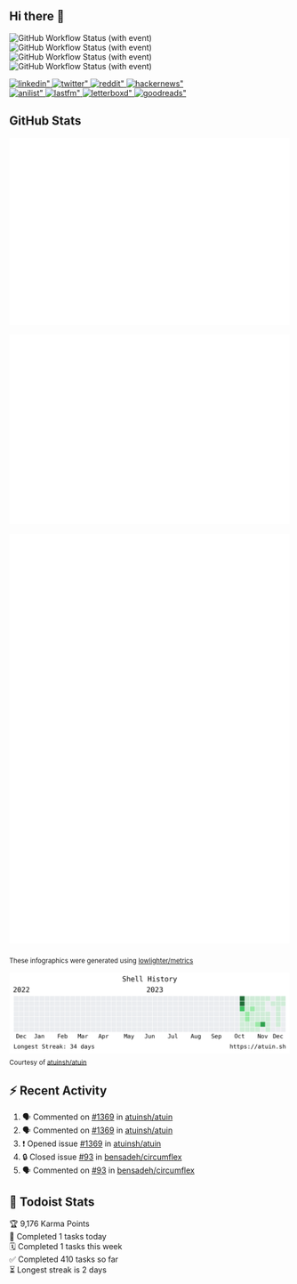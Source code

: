 ## Hi there 👋

![GitHub Workflow Status (with event)](https://img.shields.io/github/actions/workflow/status/PrayagS/PrayagS/metrics.yml?style=plastic&label=GitHub%20metrics)
![GitHub Workflow Status (with event)](https://img.shields.io/github/actions/workflow/status/PrayagS/PrayagS/shell-activity.yml?style=plastic&label=Shell%20activity%20graph)
![GitHub Workflow Status (with event)](https://img.shields.io/github/actions/workflow/status/PrayagS/PrayagS/github-recent-activity.yml?style=plastic&label=GitHub%20recent%20activity)
![GitHub Workflow Status (with event)](https://img.shields.io/github/actions/workflow/status/PrayagS/PrayagS/todoist.yml?style=plastic&label=Todoist%20activity)

<a href="https://linkedin.com/in/prayag-savsani" target="_blank">
<img src=https://img.shields.io/badge/linkedin-%231E77B5.svg?&style=flat&logo=linkedin&logoColor=white alt=linkedin" />
</a>
<a href="https://twitter.com/PrayagSavsani" target="_blank">
<img src=https://img.shields.io/badge/twitter-%2300acee.svg?&style=flat&logo=twitter&logoColor=white alt=twitter" />
</a>
<a href="http://reddit.com/u/PrayagS/" target="_blank">
<img src=https://img.shields.io/reddit/user-karma/combined/PrayagS?style=flat&logo=reddit&logoColor=%23FF4500&labelColor=%23FFFFFF&color=%23FF4500 alt=reddit" />
</a>
<a href="https://news.ycombinator.com/user?id=PrayagS" target="_blank">
<img src=https://img.shields.io/hackernews/user-karma/PrayagS?style=flat&logo=ycombinator&logoColor=%23f0652f&labelColor=%23ffffff&color=%23f0652f alt=hackernews" />
</a>
<br>
<a href="https://anilist.co/user/Prayagmatic/" target="_blank">
<img src=https://img.shields.io/badge/%20Prayagmatic-%2520?logo=anilist&logoColor=%2302A9FF&color=%23ffffff alt=anilist" />
</a>
<a href="https://www.last.fm/user/PrayagS527" target="_blank">
<img src=https://img.shields.io/badge/%20PrayagS527-%2520?logo=lastdotfm&logoColor=%23ffffff&color=%23d51007 alt=lastfm" />
</a>
<a href="https://letterboxd.com/Prayagmatic/" target="_blank">
<img src=https://img.shields.io/badge/%20Prayagmatic-%2520?logo=letterboxd&logoColor=%23202830&color=%23ffffff alt=letterboxd" />
</a>
<a href="https://www.goodreads.com/user/show/170988088-prayagmatic" target="_blank">
<img src=https://img.shields.io/badge/%20Prayagmatic-%2520?logo=goodreads&logoColor=%2375420e&color=%23e9e5cd alt=goodreads" />
</a>

## GitHub Stats

![](./col1.metrics.svg)

![](./followup.metrics.svg)

![](./col2.metrics.svg)

<sub>These infographics were generated using [lowlighter/metrics](https://github.com/lowlighter/metrics)</sub>

![](./shell-activity-graph.png)
<sub>Courtesy of [atuinsh/atuin](https://github.com/atuinsh/atuin)</sub>

## :zap: Recent Activity

<!--START_SECTION:activity-->
1. 🗣 Commented on [#1369](https://github.com/atuinsh/atuin/issues/1369#issuecomment-1840289259) in [atuinsh/atuin](https://github.com/atuinsh/atuin)
2. 🗣 Commented on [#1369](https://github.com/atuinsh/atuin/issues/1369#issuecomment-1806796326) in [atuinsh/atuin](https://github.com/atuinsh/atuin)
3. ❗ Opened issue [#1369](https://github.com/atuinsh/atuin/issues/1369) in [atuinsh/atuin](https://github.com/atuinsh/atuin)
4. 🔒 Closed issue [#93](https://github.com/bensadeh/circumflex/issues/93) in [bensadeh/circumflex](https://github.com/bensadeh/circumflex)
5. 🗣 Commented on [#93](https://github.com/bensadeh/circumflex/issues/93#issuecomment-1782444423) in [bensadeh/circumflex](https://github.com/bensadeh/circumflex)
<!--END_SECTION:activity-->

## :memo: Todoist Stats

<!-- TODO-IST:START -->
🏆  9,176 Karma Points           
🌸  Completed 1 tasks today           
🗓  Completed 1 tasks this week           
✅  Completed 410 tasks so far           
⏳  Longest streak is 2 days
<!-- TODO-IST:END -->
